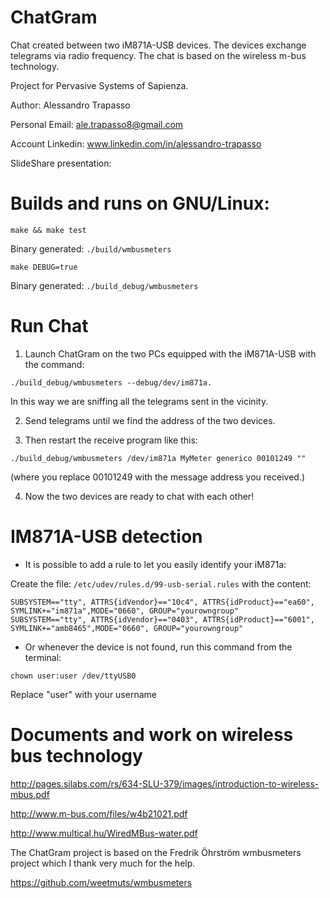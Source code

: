 # ChatGram
Chat created between two iM871A-USB devices. The devices exchange telegrams via radio frequency. The chat is based on the wireless m-bus technology.

Project for Pervasive Systems of Sapienza.

Author: Alessandro Trapasso

Personal Email: ale.trapasso8@gmail.com

Account Linkedin: www.linkedin.com/in/alessandro-trapasso

SlideShare presentation: 

# Builds and runs on GNU/Linux:
```
make && make test
```
Binary generated: ```./build/wmbusmeters```

```
make DEBUG=true
```

Binary generated: ```./build_debug/wmbusmeters```

# Run Chat
1. Launch ChatGram on the two PCs equipped with the iM871A-USB with the command: 

```
./build_debug/wmbusmeters --debug/dev/im871a.
```


In this way we are sniffing all the telegrams sent in the vicinity.

2. Send telegrams until we find the address of the two devices.

3. Then restart the receive program like this:
```
./build_debug/wmbusmeters /dev/im871a MyMeter generico 00101249 ""
```
(where you replace 00101249 with the message address you received.)

4. Now the two devices are ready to chat with each other!

# IM871A-USB detection
* It is possible to add a rule to let you easily identify your iM871a:

Create the file: ```/etc/udev/rules.d/99-usb-serial.rules``` with the content:
```
SUBSYSTEM=="tty", ATTRS{idVendor}=="10c4", ATTRS{idProduct}=="ea60", SYMLINK+="im871a",MODE="0660", GROUP="yourowngroup"
SUBSYSTEM=="tty", ATTRS{idVendor}=="0403", ATTRS{idProduct}=="6001", SYMLINK+="amb8465",MODE="0660", GROUP="yourowngroup"
```
* Or whenever the device is not found, run this command from the terminal:

```
chown user:user /dev/ttyUSB0
```

Replace "user" with your username

# Documents and work on wireless bus technology
http://pages.silabs.com/rs/634-SLU-379/images/introduction-to-wireless-mbus.pdf

http://www.m-bus.com/files/w4b21021.pdf

http://www.multical.hu/WiredMBus-water.pdf

The ChatGram project is based on the Fredrik Öhrström wmbusmeters project which I thank very much for the help.

https://github.com/weetmuts/wmbusmeters

